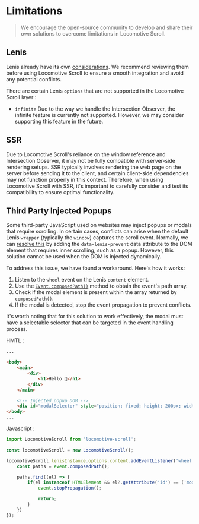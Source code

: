 # Limitations

> We encourage the open-source community to develop and share their own solutions to overcome limitations in Locomotive Scroll.

## Lenis

Lenis already have its own [considerations](https://github.com/studio-freight/lenis#considerations). We recommend reviewing them before using Locomotive Scroll to ensure a smooth integration and avoid any potential conflicts. 

There are certain Lenis `options` that are not supported in the Locomotive Scroll layer :

- `infinite` Due to the way we handle the Intersection Observer, the infinite feature is currently not supported. However, we may consider supporting this feature in the future.

## SSR

Due to Locomotive Scroll's reliance on the window reference and Intersection Observer, it may not be fully compatible with server-side rendering setups. SSR typically involves rendering the web page on the server before sending it to the client, and certain client-side dependencies may not function properly in this context. Therefore, when using Locomotive Scroll with SSR, it's important to carefully consider and test its compatibility to ensure optimal functionality.

## Third Party Injected Popups

Some third-party JavaScript used on websites may inject popups or modals that require scrolling. In certain cases, conflicts can arise when the default Lenis `wrapper` (typically the `window`) captures the scroll event. Normally, we can [resolve this](https://github.com/studio-freight/lenis#use-the-data-lenis-prevent-attribute-on-nested-scroll-elements-in-addition-we-advise-you-to-add-overscroll-behavior-contain-on-this-element) by adding the `data-lenis-prevent` data attribute to the DOM element that requires inner scrolling, such as a popup. However, this solution cannot be used when the DOM is injected dynamically. 

To address this issue, we have found a workaround. Here's how it works:

1. Listen to the `wheel` event on the Lenis `content` element.
2. Use the [`Event.composedPath()`](https://developer.mozilla.org/en-US/docs/Web/API/Event/composedPath) method to obtain the event's path array.
3. Check if the modal element is present within the array returned by `composedPath()`.
4. If the modal is detected, stop the event propagation to prevent conflicts.

It's worth noting that for this solution to work effectively, the modal must have a selectable selector that can be targeted in the event handling process.

HMTL :

```html
...

<body>
    <main>
        <div>
            <h1>Hello 👋</h1>
        </div>
    </main>

    <!-- Injected popup DOM -->
    <div id="modalSelector" style="position: fixed; height: 200px; width: 200px; overflow: scroll;"></div>
</body>
...
```

Javascript :

```js
import LocomotiveScroll from 'locomotive-scroll';

const locomotiveScroll = new LocomotiveScroll();

locomotiveScroll.lenisInstance.options.content.addEventListener('wheel', (event) => {
    const paths = event.composedPath();

    paths.find((el) => {
        if(el instanceof HTMLElement && el?.getAttribute('id') == ('modalSelector')) {
            event.stopPropagation();

            return;
        }
    })
});
```
